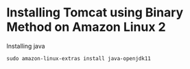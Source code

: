 # Installing Tomcat using Binary Method on Amazon Linux 2

Installing java
```t
sudo amazon-linux-extras install java-openjdk11
```

